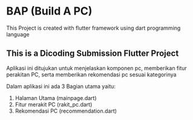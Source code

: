 # BAP (Build A PC)
This Project is created with flutter framework using dart programming language

## This is a Dicoding Submission Flutter Project

Aplikasi ini ditujukan untuk menjelaskan komponen pc, memberikan fitur perakitan PC, serta memberikan rekomendasi pc sesuai kategorinya

Dalam aplikasi ini ada 3 Bagian utama yaitu:
1. Halaman Utama (mainpage.dart)
2. Fitur merakit PC (rakit_pc.dart)
3. Rekomendasi PC (recommendation.dart)

